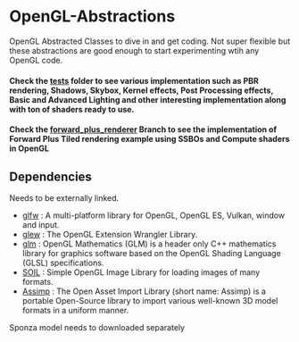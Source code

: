 # OpenGL-Abstractions
OpenGL Abstracted Classes to dive in and get coding. Not super flexible but these abstractions are good enough to start experimenting wtih any OpenGL code.

#### Check the [**tests**](https://github.com/Pikachuxxxx/OpenGL-Abstractions/tree/master/tests) folder to see various implementation such as PBR rendering, Shadows, Skybox, Kernel effects, Post Processing effects, Basic and Advanced Lighting and other interesting implementation along with ton of shaders ready to use.

#### Check the [forward_plus_renderer](https://github.com/Pikachuxxxx/OpenGL-Abstractions/blob/forward_plus_renderer/tests/AdvancedGL/compute/ForwardPlusRenderer.h) Branch to see the implementation of Forward Plus Tiled rendering example using SSBOs and Compute shaders in OpenGL


## Dependencies
Needs to be externally linked.
 * [glfw](https://github.com/glfw/glfw) : A multi-platform library for OpenGL, OpenGL ES, Vulkan, window and input.
 * [glew](http://glew.sourceforge.net) : The OpenGL Extension Wrangler Library.
 * [glm](https://github.com/g-truc/glm) : OpenGL Mathematics (GLM) is a header only C++ mathematics library for graphics software based on the OpenGL Shading Language (GLSL) specifications.
* [SOIL](https://github.com/Pikachuxxxx/SOIL) : Simple OpenGL Image Library for loading images of many formats.
* [Assimp](https://www.assimp.org) : The Open Asset Import Library (short name: Assimp) is a portable Open-Source library to import various well-known 3D model formats in a uniform manner.


Sponza model needs to downloaded separately
